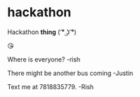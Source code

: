 # hackathon

Hackathon **thing** ( ͡° ͜ʖ ͡°)


😘

Where is everyone? -rish

There might be another bus coming -Justin

Text me at 7818835779. -Rish
